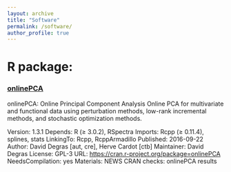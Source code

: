 ```yaml
---
layout: archive
title: "Software"
permalink: /software/
author_profile: true
---
```


# R package:
### [onlinePCA](https://cran.r-project.org/web/packages/onlinePCA/index.html)
onlinePCA: Online Principal Component Analysis
Online PCA for multivariate and functional data using perturbation methods, low-rank incremental methods, and stochastic optimization methods.

Version:	1.3.1
Depends:	R (≥ 3.0.2), RSpectra
Imports:	Rcpp (≥ 0.11.4), splines, stats
LinkingTo:	Rcpp, RcppArmadillo
Published:	2016-09-22
Author:	David Degras [aut, cre], Herve Cardot [ctb]
Maintainer:	David Degras <ddegrasv at gmail.com>
License:	GPL-3
URL:	https://cran.r-project.org/package=onlinePCA
NeedsCompilation:	yes
Materials:	NEWS
CRAN checks:	onlinePCA results
